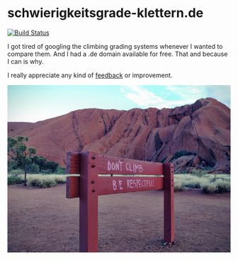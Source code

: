 # schwierigkeitsgrade-klettern.de
[![Build Status](https://travis-ci.org/matthiaslischka/schwierigkeitsgrade-klettern.de.svg?branch=master)](https://travis-ci.org/matthiaslischka/schwierigkeitsgrade-klettern.de)

I got tired of googling the climbing grading systems whenever I wanted to compare them.
And I had a .de domain available for free. That and because I can is why.


I really appreciate any kind of [feedback](http://freesuggestionbox.com/pub/vnygnqb) or improvement.


![](/dontclimb.jpg?raw=true)
